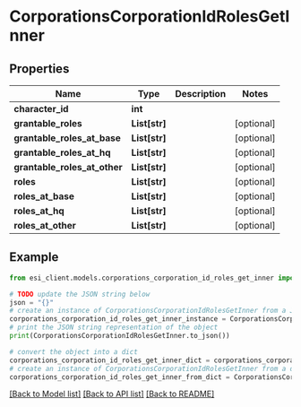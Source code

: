 # CorporationsCorporationIdRolesGetInner


## Properties

Name | Type | Description | Notes
------------ | ------------- | ------------- | -------------
**character_id** | **int** |  | 
**grantable_roles** | **List[str]** |  | [optional] 
**grantable_roles_at_base** | **List[str]** |  | [optional] 
**grantable_roles_at_hq** | **List[str]** |  | [optional] 
**grantable_roles_at_other** | **List[str]** |  | [optional] 
**roles** | **List[str]** |  | [optional] 
**roles_at_base** | **List[str]** |  | [optional] 
**roles_at_hq** | **List[str]** |  | [optional] 
**roles_at_other** | **List[str]** |  | [optional] 

## Example

```python
from esi_client.models.corporations_corporation_id_roles_get_inner import CorporationsCorporationIdRolesGetInner

# TODO update the JSON string below
json = "{}"
# create an instance of CorporationsCorporationIdRolesGetInner from a JSON string
corporations_corporation_id_roles_get_inner_instance = CorporationsCorporationIdRolesGetInner.from_json(json)
# print the JSON string representation of the object
print(CorporationsCorporationIdRolesGetInner.to_json())

# convert the object into a dict
corporations_corporation_id_roles_get_inner_dict = corporations_corporation_id_roles_get_inner_instance.to_dict()
# create an instance of CorporationsCorporationIdRolesGetInner from a dict
corporations_corporation_id_roles_get_inner_from_dict = CorporationsCorporationIdRolesGetInner.from_dict(corporations_corporation_id_roles_get_inner_dict)
```
[[Back to Model list]](../README.md#documentation-for-models) [[Back to API list]](../README.md#documentation-for-api-endpoints) [[Back to README]](../README.md)


